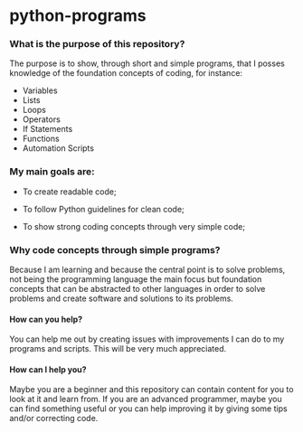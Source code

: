 # python-programs


### What is the purpose of this repository?

The purpose is to show, through short and simple programs, that I posses knowledge of the foundation concepts of coding, for instance:

- Variables
- Lists
- Loops
- Operators
- If Statements
- Functions
- Automation Scripts

### My main goals are:

  * To create readable code;
  
  * To follow Python guidelines for clean code;
  
  * To show strong coding concepts through very simple code;
    

### Why code concepts through simple programs?

Because I am learning and because the central point is to solve problems, not being the programming language the main focus but foundation concepts that can be abstracted to other languages in order to solve problems and create software and solutions to its problems.
    
#### How can you help?

You can help me out by creating issues with improvements I can do to my programs and scripts. This will be very much appreciated. 

#### How can I help you?

Maybe you are a beginner and this repository can contain content for you to look at it and learn from. If you are an advanced programmer, maybe you can find something useful  or you can help improving it by giving some tips and/or correcting code. 

